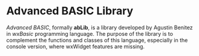 Advanced BASIC Library
======================

*Advanced BASIC*, formally **abLib**,  is a library developed by 
Agustin Benitez in *wxBasic* programming language. The purpose of 
the library is to complement the functions and classes of this 
language, especially in the console version, where wxWidget features 
are missing.
